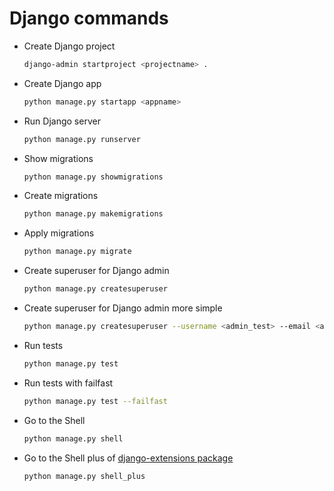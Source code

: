 # Django commands

- Create Django project

  ```sh
  django-admin startproject <projectname> .
  ```

- Create Django app

  ```sh
  python manage.py startapp <appname>
  ```

- Run Django server

  ```sh
  python manage.py runserver
  ```

- Show migrations

  ```sh
  python manage.py showmigrations
  ```

- Create migrations

  ```sh
  python manage.py makemigrations
  ```

- Apply migrations

  ```sh
  python manage.py migrate
  ```

- Create superuser for Django admin

  ```sh
  python manage.py createsuperuser
  ```

- Create superuser for Django admin more simple

  ```sh
  python manage.py createsuperuser --username <admin_test> --email <admin_test@mail.com>
  ```

- Run tests

  ```sh
  python manage.py test
  ```

- Run tests with failfast

  ```sh
  python manage.py test --failfast
  ```

- Go to the Shell

  ```sh
  python manage.py shell
  ```

- Go to the Shell plus of [django-extensions package](https://github.com/django-extensions/django-extensions)

  ```sh
  python manage.py shell_plus
  ```
